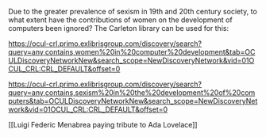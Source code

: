 Due to the greater prevalence of sexism in 19th and 20th century society, to what extent have the contributions of women on the development of computers been ignored? The Carleton library can be used for this:

https://ocul-crl.primo.exlibrisgroup.com/discovery/search?query=any,contains,women%20in%20computer%20development&tab=OCULDiscoveryNetworkNew&search_scope=NewDiscoveryNetwork&vid=01OCUL_CRL:CRL_DEFAULT&offset=0

https://ocul-crl.primo.exlibrisgroup.com/discovery/search?query=any,contains,sexism%20in%20the%20development%20of%20computers&tab=OCULDiscoveryNetworkNew&search_scope=NewDiscoveryNetwork&vid=01OCUL_CRL:CRL_DEFAULT&offset=0

[[Luigi Federic Menabrea paying tribute to Ada Lovelace]]